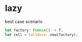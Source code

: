 # lazy

best case scenario

```rs
let factory: FnOnce() -> T;
let cell = CellOnce::new(factory);

```
